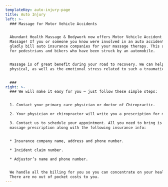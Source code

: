 ```yaml
---
templateKey: auto-injury-page
title: Auto Injury
left: >-
  ### Massage for Motor Vehicle Accidents


  Abundant Health Massage & Bodywork now offers Motor Vehicle Accident Recovery
  Massage! If you or someone you know were involved in an auto accident we will
  gladly bill auto insurance companies for your massage therapy. This also goes
  for pedestrians and bikers who have been struck by an automobile.


  Massage is of great benefit during your road to recovery. We can help ease the
  physical, as well as the emotional stress related to such a traumatic event.


  ###
right: >-
  ### We will make it easy for you – just follow these simple steps:


  1. Contact your primary care physician or doctor of Chiropractic.  

  2. Your physician or chiropractor will write you a prescription for massage.  

  3. Contact us to schedule your appointment. All you need to bring is your
  massage prescription along with the following insurance info:


  * Insurance company name, address and phone number.  

  * Incident claim number.  

  * Adjustor’s name and phone number.


  We handle all the billing for you so you can concentrate on your healing.
  There are no out of pocket costs to you.
---
```


